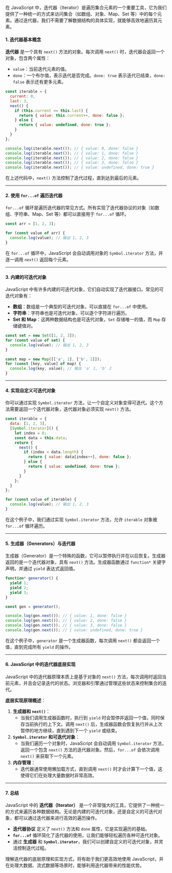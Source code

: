 在 JavaScript 中，迭代器（Iterator）是遍历集合元素的一个重要工具，它为我们提供了一种统一的方式来访问集合（如数组、对象、Map、Set 等）中的每个元素。通过迭代器，我们不需要了解数据结构的具体实现，就能够高效地遍历其元素。
#### 1. 迭代器基本概念

**迭代器** 是一个具有 `next()` 方法的对象。每次调用 `next()` 时，迭代器会返回一个对象，包含两个属性：

- `value`：当前迭代元素的值。
- `done`：一个布尔值，表示迭代是否完成。`done: true` 表示迭代已结束，`done: false` 表示还有更多元素。

```javascript
const iterable = {
  current: 0,
  last: 3,
  next() {
    if (this.current <= this.last) {
      return { value: this.current++, done: false };
    } else {
      return { value: undefined, done: true };
    }
  }
};

console.log(iterable.next()); // { value: 0, done: false }
console.log(iterable.next()); // { value: 1, done: false }
console.log(iterable.next()); // { value: 2, done: false }
console.log(iterable.next()); // { value: 3, done: false }
console.log(iterable.next()); // { value: undefined, done: true }
```

在上述代码中，`next()` 方法控制了迭代过程，直到达到最后的元素。

---

#### 2. 使用 `for...of` 遍历迭代器

`for...of` 循环是遍历迭代器的常见方式。所有实现了迭代器协议的对象（如数组、字符串、Map、Set 等）都可以直接用于 `for...of` 循环。

```javascript
const arr = [1, 2, 3];

for (const value of arr) {
  console.log(value); // 输出 1, 2, 3
}
```

在 `for...of` 循环中，JavaScript 会自动调用对象的 `Symbol.iterator` 方法，并逐一调用 `next()` 返回每个元素。

---

#### 3. 内建的可迭代对象

JavaScript 中有许多内建的可迭代对象，它们自动实现了迭代器接口。常见的可迭代对象有：

- **数组**：数组是一个典型的可迭代对象，可以直接在 `for...of` 中使用。
- **字符串**：字符串也是可迭代对象，可以逐个字符进行遍历。
- **Set 和 Map**：这两种数据结构也是可迭代对象，`Set` 存储唯一的值，而 `Map` 存储键值对。

```javascript
const set = new Set([1, 2, 3]);
for (const value of set) {
  console.log(value); // 输出 1, 2, 3
}

const map = new Map([['a', 1], ['b', 2]]);
for (const [key, value] of map) {
  console.log(key, value); // 输出 'a' 1, 'b' 2
}
```

---

#### 4. 实现自定义可迭代对象

你可以通过实现 `Symbol.iterator` 方法，让一个自定义对象变得可迭代。这个方法需要返回一个迭代器对象，迭代器对象必须实现 `next()` 方法。

```javascript
const iterable = {
  data: [1, 2, 3],
  [Symbol.iterator]() {
    let index = 0;
    const data = this.data;
    return {
      next() {
        if (index < data.length) {
          return { value: data[index++], done: false };
        } else {
          return { value: undefined, done: true };
        }
      }
    };
  }
};

for (const value of iterable) {
  console.log(value); // 输出 1, 2, 3
}
```

在这个例子中，我们通过实现 `Symbol.iterator` 方法，允许 `iterable` 对象被 `for...of` 循环遍历。

---

#### 5. 生成器（Generators）与迭代器

生成器（Generator）是一个特殊的函数，它可以暂停执行并在以后恢复。生成器返回的是一个迭代器对象，具有 `next()` 方法。生成器函数通过 `function*` 关键字声明，并通过 `yield` 表达式返回值。

```javascript
function* generator() {
  yield 1;
  yield 2;
  yield 3;
}

const gen = generator();

console.log(gen.next()); // { value: 1, done: false }
console.log(gen.next()); // { value: 2, done: false }
console.log(gen.next()); // { value: 3, done: false }
console.log(gen.next()); // { value: undefined, done: true }
```

在这个例子中，`generator` 是一个生成器函数，每次调用 `next()` 都会返回一个值，直到完成所有 `yield` 的操作。

---

#### 6. JavaScript 中的迭代器底层实现

JavaScript 中的迭代器原理本质上是基于对象的 `next()` 方法，每次调用时返回当前元素，并且会记录迭代的状态。浏览器和引擎通过管理这些状态来控制集合的迭代。

**底层实现原理概述**：

1. **生成器和 `next()`**：
    - 当我们调用生成器函数时，执行到 `yield` 时会暂停并返回一个值，同时保存当前执行的上下文。调用 `next()` 后，生成器函数会恢复执行并从上次暂停的地方继续，直到遇到下一个 `yield` 或结束。
2. **`Symbol.iterator` 和可迭代对象**：
    - 当我们遍历一个对象时，JavaScript 会自动调用 `Symbol.iterator` 方法，返回一个包含 `next()` 方法的迭代器对象。然后，`for...of` 会依次调用 `next()` 来获取下一个元素。
3. **内存管理**：
    - 迭代器通常使用懒加载方式，直到调用 `next()` 时才会计算下一个值，这使得它们在处理大量数据时非常高效。

---

#### 7. 总结

JavaScript 中的 **迭代器（Iterator）** 是一个非常强大的工具，它提供了一种统一的方式来遍历各种数据结构。无论是内建的可迭代对象，还是自定义的可迭代对象，都可以通过迭代器来进行高效的遍历操作。

- **迭代器协议** 定义了 `next()` 方法和 `done` 属性，它是实现遍历的基础。
- **`for...of`** 循环简化了迭代器的使用，让我们能够轻松遍历各种可迭代对象。
- 通过 **生成器** 和 **`Symbol.iterator`**，我们可以创建自定义的可迭代对象，并灵活控制迭代过程。

理解迭代器的底层原理和实现方式，将有助于我们更高效地使用 JavaScript，并在处理大数据、流式数据等场景时，能够利用迭代器带来的性能优势。